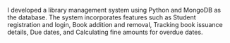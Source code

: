 I developed a library management system using Python and MongoDB as the database. 
The system incorporates features such as 
Student registration and login, 
Book addition and removal, 
Tracking book issuance details, 
Due dates, and 
Calculating fine amounts for overdue dates.
